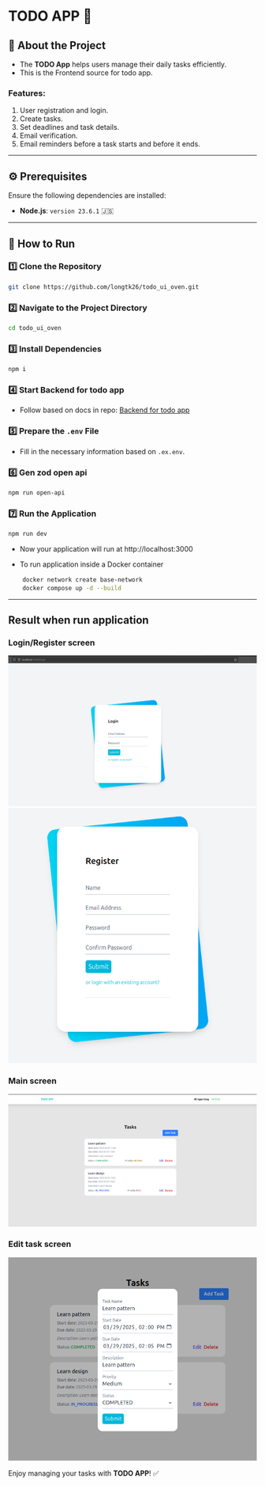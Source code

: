 # TODO APP 🏢

## 📖 About the Project

-   The **TODO App** helps users manage their daily tasks efficiently.
-   This is the Frontend source for todo app.

### Features:

1. User registration and login.
2. Create tasks.
3. Set deadlines and task details.
4. Email verification.
5. Email reminders before a task starts and before it ends.

---

## ⚙️ Prerequisites

Ensure the following dependencies are installed:

-   **Node.js**: `version 23.6.1` 🇯‌🇸‌

---

## 🤔 How to Run

### 1️⃣ Clone the Repository

```sh
git clone https://github.com/longtk26/todo_ui_oven.git
```

### 2️⃣ Navigate to the Project Directory

```sh
cd todo_ui_oven
```

### 3️⃣ Install Dependencies

```sh
npm i
```

### 4️⃣ Start Backend for todo app

-   Follow based on docs in repo: <a href="https://github.com/longtk26/todo_app_oven.git">Backend for todo app</a>

### 5️⃣ Prepare the `.env` File

-   Fill in the necessary information based on `.ex.env`.

### 6️⃣ Gen zod open api
```sh
npm run open-api
```

### 7️⃣ Run the Application

```sh
npm run dev
```

-   Now your application will run at http://localhost:3000

-   To run application inside a Docker container

```sh
    docker network create base-network
    docker compose up -d --build
```

---

## Result when run application

### Login/Register screen
![alt text](docs/imgs/login.png)
![alt text](docs/imgs/register.png)

### Main screen
![alt text](docs/imgs/main.png)

### Edit task screen
![alt text](docs/imgs/edit-task.png)

Enjoy managing your tasks with **TODO APP**! ✅
